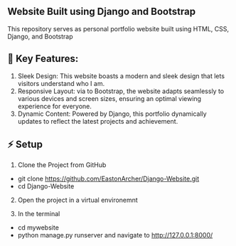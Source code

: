 ## Website Built using Django and Bootstrap

This repository serves as personal portfolio website built using HTML, CSS, Django, and Bootstrap

## 🚀 Key Features:

1. Sleek Design: This website boasts a modern and sleek design that lets visitors understand who I am.
2. Responsive Layout: via to Bootstrap, the website adapts seamlessly to various devices and screen sizes, ensuring an optimal viewing experience for everyone.
3. Dynamic Content: Powered by Django, this portfolio dynamically updates to reflect the latest projects and achievement.


## ⚡ Setup

1. Clone the Project from GitHub

  - git clone https://github.com/EastonArcher/Django-Website.git
  - cd Django-Website

2. Open the project in a virtual environemnt

3. In the terminal
  - cd mywebsite
  - python manage.py runserver
and navigate to http://127.0.0.1:8000/ 
